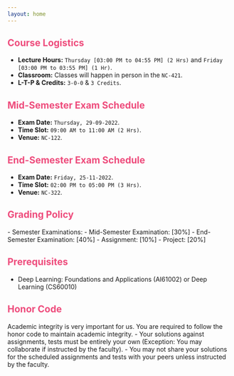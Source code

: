 ```yaml
---
layout: home
---
```

<h2 style="color: #ee4c7c;"><b>Course Logistics</b></h2>

- **Lecture Hours:** `Thursday [03:00 PM to 04:55 PM] (2 Hrs)` and `Friday [03:00 PM to 03:55 PM] (1 Hr)`.
- **Classroom:** Classes will happen in person in the `NC-421`.
- **L-T-P & Credits:** `3-0-0` & `3 Credits`.

<h2 style="color: #ee4c7c;"><b>Mid-Semester Exam Schedule</b></h2>

- **Exam Date:** `Thursday, 29-09-2022`.
- **Time Slot:** `09:00 AM to 11:00 AM (2 Hrs)`.
- **Venue:** `NC-122`.

<h2 style="color: #ee4c7c;"><b>End-Semester Exam Schedule</b></h2>

- **Exam Date:** `Friday, 25-11-2022`.
- **Time Slot:** `02:00 PM to 05:00 PM (3 Hrs)`.
- **Venue:** `NC-322`.

<h2 style="color: #ee4c7c;"><b>Grading Policy</b></h2>
- Semester Examinations:
    - Mid-Semester Examination: [30%]
    - End-Semester Examination: [40%]
- Assignment: [10%]
- Project: [20%]

<h2 style="color: #ee4c7c;"><b>Prerequisites</b></h2>

- Deep Learning: Foundations and Applications (AI61002) or Deep Learning (CS60010)

<h2 style="color: #ee4c7c;"><b>Honor Code</b></h2>
Academic integrity is very important for us. You are required to follow the honor code to maintain academic integrity.
- Your solutions against assignments, tests must be entirely your own (Exception: You may collaborate if instructed by the faculty).
- You may not share your solutions for the scheduled assignments and tests with your peers unless instructed by the faculty.
